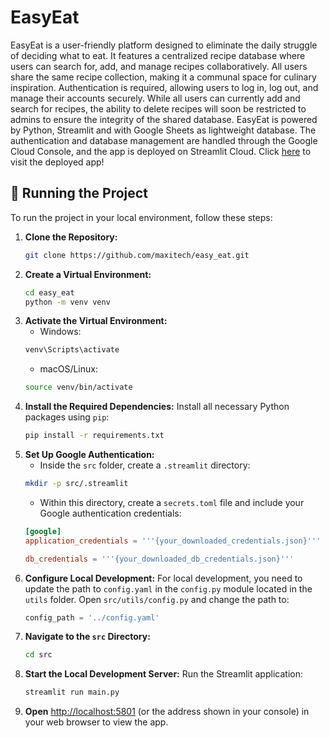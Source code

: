 # EasyEat
EasyEat is a user-friendly platform designed to eliminate the daily struggle of deciding what to eat. It features a centralized recipe database where users can search for, add, and manage recipes collaboratively. All users share the same recipe collection, making it a communal space for culinary inspiration. Authentication is required, allowing users to log in, log out, and manage their accounts securely. While all users can currently add and search for recipes, the ability to delete recipes will soon be restricted to admins to ensure the integrity of the shared database. EasyEat is powered by Python, Streamlit and with Google Sheets as lightweight database. The authentication and database management are handled through the Google Cloud Console, and the app is deployed on Streamlit Cloud.
Click [here](https://memoryproto.netlify.app/) to visit the deployed app!

## :vertical_traffic_light: Running the Project
To run the project in your local environment, follow these steps: 
1. **Clone the Repository:**
   ```bash
   git clone https://github.com/maxitech/easy_eat.git
2. **Create a Virtual Environment:**
   ```bash
   cd easy_eat
   python -m venv venv
3. **Activate the Virtual Environment:**
   - Windows:
   ```bash
   venv\Scripts\activate
   ```
   - macOS/Linux:
    ```bash
    source venv/bin/activate
    ```
4. **Install the Required Dependencies:** Install all necessary Python packages using `pip`:
   ```bash
   pip install -r requirements.txt
   ```
5. **Set Up Google Authentication:**
   - Inside the `src` folder, create a `.streamlit` directory:
   ```bash
   mkdir -p src/.streamlit
   ```
   - Within this directory, create a `secrets.toml` file and include your Google authentication credentials:
   ```toml
   [google]
   application_credentials = '''{your_downloaded_credentials.json}'''

   db_credentials = '''{your_downloaded_db_credentials.json}'''
   ```
 6. **Configure Local Development:**
    For local development, you need to update the path to `config.yaml` in the `config.py` module located in the `utils` folder. Open `src/utils/config.py` and change the path to:
    ```python
    config_path = '../config.yaml'
    ```
 7. **Navigate to the `src` Directory:**
    ```bash
    cd src
    ```
 8. **Start the Local Development Server:** Run the Streamlit application:
    ```bash
    streamlit run main.py
    ```
 9. **Open** [http://localhost:5801](http://localhost:5801) (or the address shown in your console) in your web browser to view the app.
